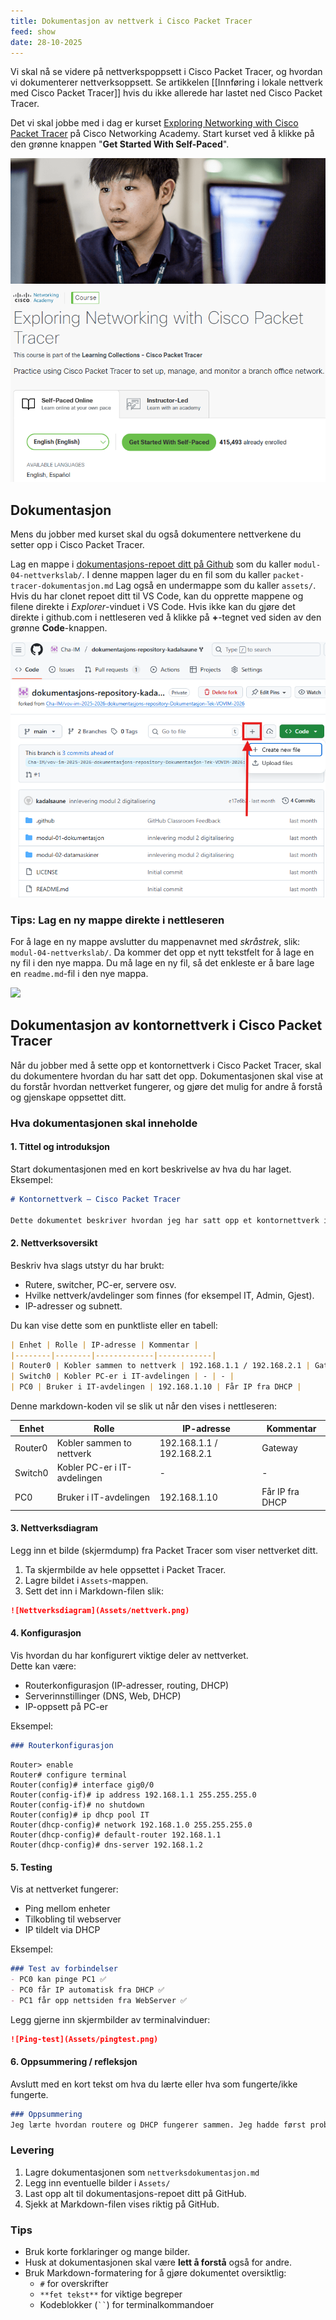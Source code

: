 ```yaml
---
title: Dokumentasjon av nettverk i Cisco Packet Tracer
feed: show
date: 28-10-2025
---
```

Vi skal nå se videre på nettverkspoppsett i Cisco Packet Tracer, og hvordan vi dokumenterer nettverksoppsett. Se artikkelen [[Innføring i lokale nettverk med Cisco Packet Tracer]] hvis du ikke allerede har lastet ned Cisco Packet Tracer.

Det vi skal jobbe med i dag er kurset [Exploring Networking with Cisco Packet Tracer](https://www.netacad.com/courses/exploring-networking-cisco-packet-tracer?courseLang=en-US) på Cisco Networking Academy. Start kurset ved å klikke på den grønne knappen "**Get Started With Self-Paced**".

![Skjermbilde fra Cisco Networking Academy](/assets/img/packettracer/exploring.png)

## Dokumentasjon
Mens du jobber med kurset skal du også dokumentere nettverkene du setter opp i Cisco Packet Tracer.

Lag en mappe i [dokumentasjons-repoet ditt på Github](https://classroom.github.com/a/UVPhVCn7) som du kaller `modul-04-nettverkslab/`. I denne mappen lager du en fil som du kaller `packet-tracer-dokumentasjon.md` Lag også en undermappe som du kaller `assets/`. Hvis du har clonet repoet ditt til VS Code, kan du opprette mappene og filene direkte i *Explorer*-vinduet i VS Code. Hvis ikke kan du gjøre det direkte i github.com i nettleseren ved å klikke på **+**-tegnet ved siden av den grønne **Code**-knappen.

![Skjermbilde av Github-repo på github.com](assets/img/packettracer/github-new-file.png)
### Tips: Lag en ny mappe direkte i nettleseren

For å lage en ny mappe avslutter du mappenavnet med *skråstrek*, slik: `modul-04-nettverkslab/`. Da kommer det opp et nytt tekstfelt for å lage en ny fil i den nye mappa. Du må lage en ny fil, så det enkleste er å bare lage en `readme.md`-fil i den nye mappa.

![](assets/img/packettracer/github-new-folder.gif)


## Dokumentasjon av kontornettverk i Cisco Packet Tracer

Når du jobber med å sette opp et kontornettverk i Cisco Packet Tracer, skal du dokumentere hvordan du har satt det opp.  Dokumentasjonen skal vise at du forstår hvordan nettverket fungerer, og gjøre det mulig for andre å forstå og gjenskape oppsettet ditt.


### Hva dokumentasjonen skal inneholde

#### 1. Tittel og introduksjon

Start dokumentasjonen med en kort beskrivelse av hva du har laget.  
Eksempel:

```markdown
# Kontornettverk – Cisco Packet Tracer

Dette dokumentet beskriver hvordan jeg har satt opp et kontornettverk i Cisco Packet Tracer. Nettverket består av to avdelinger koblet sammen med en router, med DHCP, DNS og webserver.
```

#### 2. Nettverksoversikt

Beskriv hva slags utstyr du har brukt:

- Rutere, switcher, PC-er, servere osv.
- Hvilke nettverk/avdelinger som finnes (for eksempel IT, Admin, Gjest).
- IP-adresser og subnett.

Du kan vise dette som en punktliste eller en tabell:

```markdown
| Enhet | Rolle | IP-adresse | Kommentar |
|--------|--------|-------------|------------|
| Router0 | Kobler sammen to nettverk | 192.168.1.1 / 192.168.2.1 | Gateway |
| Switch0 | Kobler PC-er i IT-avdelingen | - | - |
| PC0 | Bruker i IT-avdelingen | 192.168.1.10 | Får IP fra DHCP |
```

Denne markdown-koden vil se slik ut når den vises i nettleseren:

| Enhet | Rolle | IP-adresse | Kommentar |
|--------|--------|-------------|------------|
| Router0 | Kobler sammen to nettverk | 192.168.1.1 / 192.168.2.1 | Gateway |
| Switch0 | Kobler PC-er i IT-avdelingen | - | - |
| PC0 | Bruker i IT-avdelingen | 192.168.1.10 | Får IP fra DHCP |


#### 3. Nettverksdiagram

Legg inn et bilde (skjermdump) fra Packet Tracer som viser nettverket ditt.

1. Ta skjermbilde av hele oppsettet i Packet Tracer.
2. Lagre bildet i `Assets`-mappen.
3. Sett det inn i Markdown-filen slik:

```markdown
![Nettverksdiagram](Assets/nettverk.png)
```


#### 4. Konfigurasjon

Vis hvordan du har konfigurert viktige deler av nettverket.  
Dette kan være:

- Routerkonfigurasjon (IP-adresser, routing, DHCP)
- Serverinnstillinger (DNS, Web, DHCP)
- IP-oppsett på PC-er

Eksempel:

```markdown
### Routerkonfigurasjon
```

```plaintext
Router> enable
Router# configure terminal
Router(config)# interface gig0/0
Router(config-if)# ip address 192.168.1.1 255.255.255.0
Router(config-if)# no shutdown
Router(config)# ip dhcp pool IT
Router(dhcp-config)# network 192.168.1.0 255.255.255.0
Router(dhcp-config)# default-router 192.168.1.1
Router(dhcp-config)# dns-server 192.168.1.2
```


#### 5. Testing

Vis at nettverket fungerer:

- Ping mellom enheter
- Tilkobling til webserver
- IP tildelt via DHCP

Eksempel:

```markdown
### Test av forbindelser
- PC0 kan pinge PC1 ✅
- PC0 får IP automatisk fra DHCP ✅
- PC1 får opp nettsiden fra WebServer ✅
```

Legg gjerne inn skjermbilder av terminalvinduer:

```markdown
![Ping-test](Assets/pingtest.png)
```


#### 6. Oppsummering / refleksjon

Avslutt med en kort tekst om hva du lærte eller hva som fungerte/ikke fungerte.

```markdown
### Oppsummering
Jeg lærte hvordan routere og DHCP fungerer sammen. Jeg hadde først problemer med DNS-serveren, men løste det ved å sjekke gateway-innstillingen.
```



### Levering

1. Lagre dokumentasjonen som `nettverksdokumentasjon.md`
2. Legg inn eventuelle bilder i `Assets/`
3. Last opp alt til dokumentasjons-repoet ditt på GitHub.
4. Sjekk at Markdown-filen vises riktig på GitHub.


###  Tips

- Bruk korte forklaringer og mange bilder.
- Husk at dokumentasjonen skal være **lett å forstå** også for andre.
- Bruk Markdown-formatering for å gjøre dokumentet oversiktlig:
    - `#` for overskrifter
    - `**fet tekst**` for viktige begreper
    - Kodeblokker (` `` `) for terminalkommandoer
